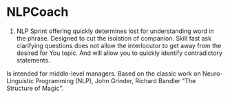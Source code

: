 # NLPCoach

1. NLP Sprint offering quickly determines lost for 
understanding word in the phrase. Designed to cut 
the isolation of companion. Skill fast ask 
clarifying questions does not allow the interlocutor
to get away from the desired for You topic. 
And will allow you to quickly identify 
contradictory statements.

Is intended for middle-level managers.
Based on the classic work on Neuro-Linguistic Programming (NLP), 
John Grinder, Richard Bandler "The Structure of Magic".